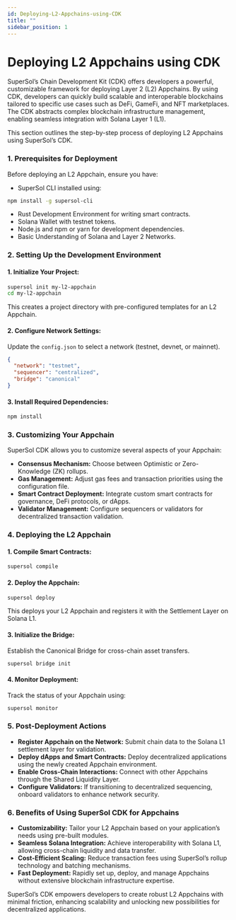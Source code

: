 ```yaml
---
id: Deploying-L2-Appchains-using-CDK
title: ""
sidebar_position: 1
---
```


# Deploying L2 Appchains using CDK

SuperSol’s Chain Development Kit (CDK) offers developers a powerful, customizable framework for deploying Layer 2 (L2) Appchains. By using CDK, developers can quickly build scalable and interoperable blockchains tailored to specific use cases such as DeFi, GameFi, and NFT marketplaces. The CDK abstracts complex blockchain infrastructure management, enabling seamless integration with Solana Layer 1 (L1).

This section outlines the step-by-step process of deploying L2 Appchains using SuperSol’s CDK.



### 1. Prerequisites for Deployment

Before deploying an L2 Appchain, ensure you have:

- SuperSol CLI installed using:

```bash
npm install -g supersol-cli
```

- Rust Development Environment for writing smart contracts.
- Solana Wallet with testnet tokens.
- Node.js and npm or yarn for development dependencies.
- Basic Understanding of Solana and Layer 2 Networks.



### 2. Setting Up the Development Environment

#### 1. Initialize Your Project:

```bash
supersol init my-l2-appchain
cd my-l2-appchain
```

This creates a project directory with pre-configured templates for an L2 Appchain.

#### 2. Configure Network Settings:

Update the `config.json` to select a network (testnet, devnet, or mainnet).

```json
{
  "network": "testnet",
  "sequencer": "centralized",
  "bridge": "canonical"
}
```

#### 3. Install Required Dependencies:

```bash
npm install
```



### 3. Customizing Your Appchain

SuperSol CDK allows you to customize several aspects of your Appchain:

- **Consensus Mechanism:**
  Choose between Optimistic or Zero-Knowledge (ZK) rollups.
- **Gas Management:**
  Adjust gas fees and transaction priorities using the configuration file.
- **Smart Contract Deployment:**
  Integrate custom smart contracts for governance, DeFi protocols, or dApps.
- **Validator Management:**
  Configure sequencers or validators for decentralized transaction validation.



### 4. Deploying the L2 Appchain

#### 1. Compile Smart Contracts:

```bash
supersol compile
```

#### 2. Deploy the Appchain:

```bash
supersol deploy
```

This deploys your L2 Appchain and registers it with the Settlement Layer on Solana L1.

#### 3. Initialize the Bridge:

Establish the Canonical Bridge for cross-chain asset transfers.

```bash
supersol bridge init
```

#### 4. Monitor Deployment:

Track the status of your Appchain using:

```bash
supersol monitor
```



### 5. Post-Deployment Actions

- **Register Appchain on the Network:**
  Submit chain data to the Solana L1 settlement layer for validation.
- **Deploy dApps and Smart Contracts:**
  Deploy decentralized applications using the newly created Appchain environment.
- **Enable Cross-Chain Interactions:**
  Connect with other Appchains through the Shared Liquidity Layer.
- **Configure Validators:**
  If transitioning to decentralized sequencing, onboard validators to enhance network security.



### 6. Benefits of Using SuperSol CDK for Appchains

- **Customizability:**
  Tailor your L2 Appchain based on your application’s needs using pre-built modules.
- **Seamless Solana Integration:**
  Achieve interoperability with Solana L1, allowing cross-chain liquidity and data transfer.
- **Cost-Efficient Scaling:**
  Reduce transaction fees using SuperSol’s rollup technology and batching mechanisms.
- **Fast Deployment:**
  Rapidly set up, deploy, and manage Appchains without extensive blockchain infrastructure expertise.

SuperSol’s CDK empowers developers to create robust L2 Appchains with minimal friction, enhancing scalability and unlocking new possibilities for decentralized applications.
